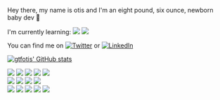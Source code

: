 Hey there, my name is otis and I'm an eight pound, six ounce, newborn baby dev :baby_chick:

I'm currently learning: 
<img src='https://img.shields.io/badge/Framework-Docker-red?logo=docker'> <img src='https://img.shields.io/badge/Code-C%23-red?logo=csharp'> 


You can find me on [![Twitter][1.2]][1] or [![LinkedIn][2.2]][2]

[![gtfotis' GitHub stats](https://github-readme-stats.vercel.app/api?username=gtfotis&show_icons=true&theme=radical)
](https://github.com/gtfotis/github-readme-stats)

<img src='https://img.shields.io/badge/OS-Linux-9cf?logo=linux'> <img src='https://img.shields.io/badge/Editor-VS%20Code-9cf?logo=visualstudiocode'> <img src='https://img.shields.io/badge/Shell-Bash-9cf?logo=gnubash'>
<img src='https://img.shields.io/badge/Code-JavaScript-9cf?logo=javascript'> <img src='https://img.shields.io/badge/Code-HTML5-9cf?logo=html5'> <br>
<img src='https://img.shields.io/badge/Code-CSS3-9cf?logo=css3'> <img src='https://img.shields.io/badge/Code-Python3-9cf?logo=python'> <img src='https://img.shields.io/badge/Framework-React.js-9cf?logo=react'> <img src='https://img.shields.io/badge/Framework-React%20Native-9cf?logo=react'> <br> 
<img src='https://img.shields.io/badge/Framework-Express-9cf?logo=express'>
<img src='https://img.shields.io/badge/Tool-Git-9cf?logo=git'> <img src='https://img.shields.io/badge/Tool-Node.js-9cf?logo=nodedotjs'>  <img src='https://img.shields.io/badge/Tool-Redux-9cf?logo=redux'> <img src='https://img.shields.io/badge/Tool-PostgreSQL-9cf?logo=postgresql'> 

[1.2]: http://i.imgur.com/wWzX9uB.png
[2.2]: https://raw.githubusercontent.com/MartinHeinz/MartinHeinz/master/linkedin-3-16.png
[1]: https://twitter.com/gtfotis
[2]: https://www.linkedin.com/in/otiswilcox/

